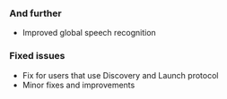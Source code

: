 ### And further
- Improved global speech recognition

### Fixed issues
- Fix for users that use Discovery and Launch protocol
- Minor fixes and improvements